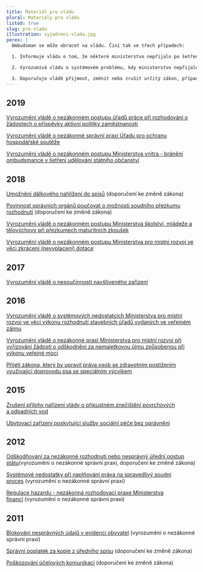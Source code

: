 ```yaml
---
title: Materiál pro vládu
plural: Materiály pro vládu
listed: true
slug: pro-vladu
illustration: vyjadreni-vlada.jpg
perex: |
  Ombudsman se může obracet na vládu. Činí tak ve třech případech:

  1. Informuje vládu o tom, že některé ministerstvo nepřijalo po šetření ombudsmana dostatečná opatření k nápravě konkrétního pochybení.

  2. Vyrozumívá vládu o systémovém problému, kdy ministerstvo nepřijalo dostatečná opatření k nápravě obecné nezákonné správní praxe. Vládu pak ombudsman žádá, aby uložila ministrovi správní praxi změnit.

  3. Doporučuje vládě přijmout, změnit nebo zrušit určitý zákon, případně nařízení nebo usnesení vlády. Vládu pak ombudsman žádá, aby zavázala příslušné ministerstvo k potřebným legislativním pracím.
---
```


<h2>2019
</h2>
<p>
<a href="/aktualne/tiskove-zpravy-2019/ombudsmanka-zada-vladu-o-zajisteni-zakonneho-postupu-uradu-prace/" target="_blank">Vyrozumění vládě o nezákonném postupu úřadů práce při rozhodování o žádostech o příspěvky aktivní politiky zaměstnanosti</a>
</p>
<p>
<a href="/aktualne/tiskove-zpravy-2019/nezaplatite-li-10-000-kc-uohs-ani-nezakonna-verejna-zakazka-nezajima-ombudsmanka-to-chce/" target="_blank">Vyrozumění vládě o nezákonné správní praxi Úřadu pro ochranu hospodářské soutěže</a>
</p>
<p>
<a href="/aktualne/tiskove-zpravy-2019/ministr-vnitra-brani-ombudsmance-v-setreni/" target="_blank">Vyrozumění vládě o nezákonném postupu Ministerstva vnitra - bránění ombudsmance v šetření udělování státního občanství</a>
</p>
<h2>2018
</h2>
<p class="MsoNormal">
<a href="/aktualne/tiskove-zpravy-2018/ombudsmanka-zada-o-snizeni-byrokracie-a-zatezovani-lidi-pri-nahlizeni-do-spisu/" target="_blank">Umožnění dálkového nahlížení do spisů</a> (doporučení ke&nbsp;změně zákona)
</p>
<p class="MsoNormal">
<a href="/aktualne/tiskove-zpravy-2018/ombudsmanka-zada-vladu-aby-urady-informovaly-obcany-o-moznosti-nezavisleho-soudniho-pre/" target="_blank">Povinnost správních orgánů poučovat&nbsp;o možnosti soudního přezkumu rozhodnutí</a> (doporučení ke&nbsp;změně zákona)
</p>
<p class="MsoNormal">
<a href="/aktualne/tiskove-zpravy-2018/ministerstvo-skolstvi-mladeze-a-telovychovy-porusuje-zakon-pri-prezkumech-maturitnich-zk/" target="_blank">Vyrozumění vládě o nezákonném postupu Ministerstva školství, mládeže a tělovýchovy při přezkumech maturitních zkoušek</a>
</p>
<p>
<a href="/zvlastni-opravneni/vlada-cr/2018-mmr-dotace/">Vyrozumění vládě o nezákonném postupu Ministerstva pro místní rozvoj ve věci zkrácení (nevyplacení) dotace</a>
</p>
<h2>2017
</h2>
<p>
<a href="/zvlastni-opravneni/vlada-cr/2017-sanatorium-lotos/">Vyrozumění vládě o nesoučinnosti navštíveného zařízení</a>
</p>
<h2>2016
</h2>
<p>
<a href="/zvlastni-opravneni/vlada-cr/2016-mmr-vykon-rozhodnuti/">Vyrozumění vládě o systémových nedostatcích Ministerstva pro místní rozvoj ve věcí výkonu rozhodnutí stavebních úřadů vydaných ve veřejném zájmu</a>
</p>
<p>
<a href="/zvlastni-opravneni/vlada-cr/2016-mmr-odskodnovani/">Vyrozumění vládě o nezákonné praxi Ministerstva pro místní rozvoj při vyřizování žádostí o odškodnění za nemajetkovou újmu způsobenou při výkonu veřejné moci</a>
</p>
<p>
<a href="/zvlastni-opravneni/vlada-cr/2016-asistencni-psi/">Přijetí&nbsp;zákona, který by upravil práva osob se zdravotním postižením využívající doprovodu psa se speciálním výcvikem</a>
</p>
<h2>2015
</h2>
<p>
<a href="/zvlastni-opravneni/vlada-cr/2015-limity-pro-cistirny-vod/">Zrušení přílohy nařízení vlády o přípustném znečištění povrchových a&nbsp;odpadních vod</a>
</p>
<p>
<a href="/zvlastni-opravneni/vlada-cr/2015-neregistrovana-zarizeni/">Ubytovací zařízení poskytující služby sociální péče bez oprávnění</a>
</p>
<h2>2012
</h2>
<p>
<a href="/zvlastni-opravneni/vlada-cr/2012-odskodnovani/">Odškodňování za nezákonné rozhodnutí nebo nesprávný úřední postup státu</a>(vyrozumění o&nbsp;nezákonné správní praxi, doporučení ke&nbsp;změně zákona)
</p>
<p>
<a href="/zvlastni-opravneni/vlada-cr/2012-soudni-prutahy/">Systémové nedostatky při naplňování práva na spravedlivý soudní proces</a>&nbsp;(vyrozumění o&nbsp;nezákonné správní praxi)
</p>
<p>
<a href="/zvlastni-opravneni/vlada-cr/2012-regulace-hazardu/">Regulace hazardu - nezákonná rozhodovací praxe Ministerstva financí</a>&nbsp;(vyrozumění o&nbsp;nezákonné správní praxi)
</p>
<h2>2011
</h2>
<p>
<a href="/zvlastni-opravneni/vlada-cr/2011-blokovani-udaju/">Blokování nesprávných údajů v evidenci obyvatel</a> (vyrozumění o&nbsp;nezákonné správní praxi)
</p>
<p>
<a href="/zvlastni-opravneni/vlada-cr/2011-spravni-poplatek-za-kopie/">Správní poplatek za kopie z úředního spisu</a> (doporučení ke&nbsp;změně zákona)
</p>
<p>
<a href="/zvlastni-opravneni/vlada-cr/2011-poskozovani-komunikaci/">Poškozování účelových komunikací</a> (doporučení ke&nbsp;změně zákona)
</p>
